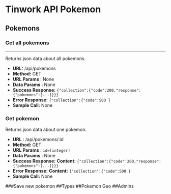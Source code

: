 # Tinwork API Pokemon

## Pokemons 
### Get all pokemons
----
Returns json data about all pokemons.
* **URL:** /api/pokemons
* **Method:** GET
* **URL Params** : None
* **Data Params** : None
* **Success Response:** `{"collection":{"code":200,"response":{"pokemons":[...]}}}`
* **Error Response:** `{"collection":{"code":500 }`
* **Sample Call:** None
  
  
### Get pokemon
Returns json data about one pokemon.
* **URL** : /api/pokemons/:id
* **Method:** GET
* **URL Params** : `id=[integer]`
* **Data Params** : None
* **Success Response:**
    **Content:** `{"collection":{"code":200,"response":{"pokemons":[...]}}}`
* **Error Response:**
    **Content:** `{"collection":{"code":500 }`
* **Sample Call:** None
 
 
###Save new pokemon
##Types
##Pokemon Geo
##Admins
